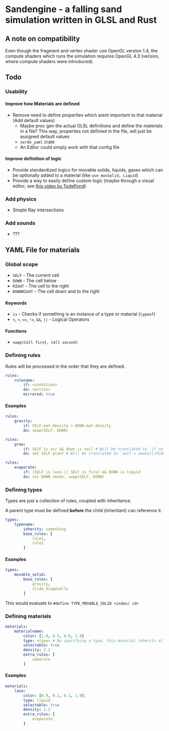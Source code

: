 # Sandengine - a falling sand simulation written in GLSL and Rust


## A note on compatibility

Even though the fragment and vertex shader use OpenGL version 1.4, the compute shaders which runs the simulation requires OpenGL 4.3 (version, where compute shaders were introduced).



## Todo

### Usability

#### Improve how Materials are defined

- Remove need to define properties which arent important to that material (Add default values)
    - Maybe proc gen the actual GLSL definitions and define the materials in a file? This way, properties not definied in the file, will just be assigned default values
    - `serde_yaml` crate
    - An Editor could simply work with that config file

#### Improve definition of logic

- Provide standardized logics for movable solids, liquids, gases which can be optionally added to a material (like `use movSolid, Liquid`)
- Provide a way to easily define custom logic (maybe through a visual editor, see [this video by TodePond](https://www.youtube.com/watch?v=sQYUQNozljo))

### Add physics

- Simple Ray intersections

### Add sounds

- ???

## YAML File for materials

### Global scope

- `SELF` - The current cell
- `DOWN` - The cell below
- `RIGHT` - The cell to the right
- `DOWNRIGHT` - The cell down and to the right


#### Keywords

- `is` - Checks if something is an instance of a type or material (`typeof`)
- `<`, `>`, `==`, `!=`, `&&`, `||` - Logical Operators


#### Functions

- `swap(Cell first, Cell second)`


### Defining rules

Rules will be processed in the order that they are defined.

```yaml
rules:
    rulename:
        if: <condition>
        do: <action>
        mirrored: true
```

#### Examples

```yaml
rules:
    gravity:
        if: SELF.mat.density > DOWN.mat.density
        do: swap(SELF, DOWN)
```

```yaml
rules:
    grow:
        if: SELF is air && down is soil # Will be translated to `if self.mat == AIR && down.mat == SOIL`
        do: set SELF plant # Will be translated to `self = newCell(PLANT, ...)`
```

```yaml
rules:
    evaporate:
        if: (SELF is lava || SELF is fire) && DOWN is liquid
        do: set DOWN smoke, swap(SELF, DOWN)
```


### Defining types

Types are just a collection of rules, coupled with inheritance.

A parent type must be defined **before** the child (inheritant) can reference it.

```yaml
types:
    typename:
        inherits: something
        base_rules: [
            rule1,
            rule2
        ]
```

#### Examples

```yaml
types:
    movable_solid:
        base_rules: [
            gravity,
            slide_diagonally
        ]
```

This would evaluate to
`#define TYPE_MOVABLE_SOLID <index/ id>`


### Defining materials

```yaml
materials:
    materialname:
        color: [1.0, 0.5, 0.0, 1.0]
        type: <type> # By specifying a type, this material inherits all rules of the base type
        selectable: true
        density: 2.2
        extra_rules: [
            somerule
        ]
```

#### Examples

```yaml
materials:
    lava:
        color: [0.9, 0.2, 0.1, 1.0],
        type: liquid
        selectable: true
        density: 1.2
        extra_rules: [
            evaporate
        ]

```
